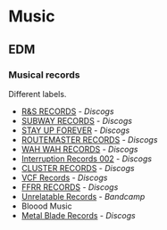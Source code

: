 # Music
## EDM
### Musical records
Different labels.
* [R&S RECORDS](https://www.discogs.com/label/245-R-S-Records) - *Discogs*
* [SUBWAY RECORDS](https://www.discogs.com/label/10144-Subway-Records) - *Discogs*
* [STAY UP FOREVER](https://www.discogs.com/label/1183-Stay-Up-Forever) - *Discogs*
* [ROUTEMASTER RECORDS](https://www.discogs.com/label/2599-Routemaster-Records) - *Discogs*
* [WAH WAH RECORDS](https://www.discogs.com/label/152264-Wah-Wah-Records) - *Discogs*
* [Interruption Records 002](https://www.discogs.com/Various-Interruption-Records-002/release/16163175) - *Discogs*
* [CLUSTER RECORDS](https://www.discogs.com/label/2801-Cluster-Records) - *Discogs*
* [VCF Records](https://www.discogs.com/label/2543-Voltage-Controlled-Frequencies-VCF) - *Discogs*
* [FFRR RECORDS](https://www.discogs.com/label/297-FFRR) - *Discogs*
* [Unrelatable Records](https://unrelatable.bandcamp.com) - *Bandcamp*
* Bloood Music
* [Metal Blade Records](https://www.discogs.com/label/45267-Metal-Blade-Records) - *Discogs*
